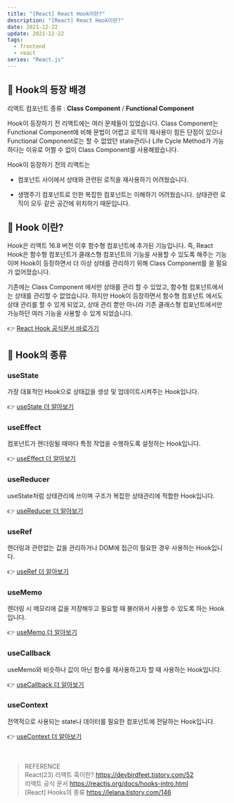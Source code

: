 ```yaml
---
title: "[React] React Hook이란?"
description: "[React] React Hook이란?"
date: 2021-12-22
update: 2021-12-22
tags:
  - frontend
  - react
series: "React.js"
---
```


## 🌟 Hook의 등장 배경

리액트 컴포넌트 종류 : **Class Component** / **Functional Component**

Hook이 등장하기 전 리액트에는 여러 문제들이 있었습니다. Class Component는 Functional Component에 비해 문법이 어렵고 로직의 재사용이 힘든 단점이 있으나 Functional Component로는 할 수 없었던 state관리나 Life Cycle Method가 가능하다는 이유로 어쩔 수 없이 Class Component를 사용해왔습니다.

Hook이 등장하기 전의 리액트는

- 컴포넌트 사이에서 상태와 관련된 로직을 재사용하기 어려웠습니다.

- 생명주기 컴포넌트로 인한 복잡한 컴포넌트는 이해하기 어려웠습니다. 상태관련 로직이 모두 같은 공간에 위치하기 때문입니다.

## 🧐 Hook 이란?

Hook은 리액트 16.8 버전 이후 함수형 컴포넌트에 추가된 기능입니다. 즉, React Hook은 함수형 컴포넌트가 클래스형 컴포넌트의 기능을 사용할 수 있도록 해주는 기능이며 Hook이 등장하면서 더 이상 상태를 관리하기 위해 Class Component를 쓸 필요가 없어졌습니다.

기존에는 Class Component 에서만 상태를 관리 할 수 있었고, 함수형 컴포넌트에서는 상태를 관리할 수 없었습니다. 하지만 Hook이 등장하면서 함수형 컴포넌트 에서도 상태 관리를 할 수 있게 되었고, 상태 관리 뿐만 아니라 기존 클래스형 컴포넌트에서만 가능하던 여러 기능을 사용할 수 있게 되었습니다.

👉 [React Hook 공식문서 바로가기](https://reactjs.org/docs/hooks-intro.html)

## 🧾 Hook의 종류

### useState

가장 대표적인 Hook으로 상태값을 생성 및 업데이트시켜주는 Hook입니다.

👉 [useState 더 알아보기](https://devjoylee.github.io/hook-useState)

### useEffect

컴포넌트가 렌더링될 때마다 특정 작업을 수행하도록 설정하는 Hook입니다.

👉 [useEffect 더 알아보기](https://devjoylee.github.io/hook-useEffect)

### useReducer

useState처럼 상태관리에 쓰이며 구조가 복잡한 상태관리에 적합한 Hook입니다.

👉 [useReducer 더 알아보기](https://devjoylee.github.io/hook-useReducer)

### useRef

렌더링과 관련없는 값을 관리하거나 DOM에 접근이 필요한 경우 사용하는 Hook입니다.

👉 [useRef 더 알아보기](https://devjoylee.github.io/hook-useRef)

### useMemo

렌더링 시 메모리에 값을 저장해두고 필요할 때 불러와서 사용할 수 있도록 하는 Hook입니다.

👉 [useMemo 더 알아보기](https://devjoylee.github.io/hook-useMemo)

### useCallback

useMemo와 비슷하나 값이 아닌 함수를 재사용하고자 할 때 사용하는 Hook입니다.

👉 [useCallback 더 알아보기](https://devjoylee.github.io/hook-useCallback)

### useContext

전역적으로 사용되는 state나 데이터를 필요한 컴포넌트에 전달하는 Hook입니다.

👉 [useContext 더 알아보기](https://devjoylee.github.io/hook-useContext)

<br />

> REFERENCE<br /> React(23) 리액트 훅이란? https://devbirdfeet.tistory.com/52<br />리액트 공식 문서 https://reactjs.org/docs/hooks-intro.html<br/>[React] Hooks의 종류 https://lelana.tistory.com/146
